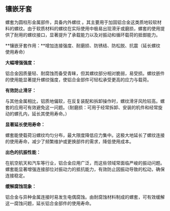 ## 镶嵌牙套

螺套为圆柱形金属部件，具备内外螺纹 。其主要用于加固铝合金这类质地较软材料的螺纹。由于软质材料的螺纹在实际使用中极易出现滑牙或磨损，螺套的使用提供了耐用的螺纹接口，显著提升了承载能力以及对振动和循环载荷的抵御能力。

**镶嵌牙套作用：**增加连接强度、耐磨损、防锈结、防松脱、抗震（延长螺纹使用寿命）

**大幅增强强度：**

铝合金因质量轻、耐腐蚀而备受青睐，但其螺纹部分相对脆弱，易受损。螺纹嵌件的使用能显著提升螺纹强度，使铝合金部件可轻松承受更高的应力与载荷。

**有效防止滑牙：**

与其他金属相比，铝质地偏软，在反复装配和拆卸操作时，螺纹滑牙风险较高。螺套的应用可有效避免这一问题。（耐磨损：可用于经常拆卸、安装的机件和经常旋动的螺孔内，延长其使用寿命。）

**显著延长使用寿命：**

螺套能使载荷沿螺纹均匀分布，最大限度降低应力集中。这极大地延长了螺纹连接的使用寿命，减少了频繁维护或更换部件的需求，降低使用成本。

**出色的抗振性能：**

在航空航天和汽车等行业，铝合金应用广泛，而这些领域常面临严峻的振动问题。螺套能显著增强连接部位对振动力的抵抗能力，有效防止因振动导致的松动，确保连接稳定。

**缓解腐蚀现象：**

铝合金与异种金属连接时易发生电偶腐蚀。由耐腐蚀材料制成的螺套，可有效缓解这一腐蚀问题，延长铝合金部件的使用寿命。